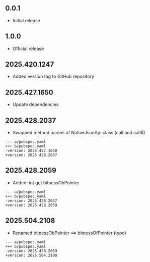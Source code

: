 ## 0.0.1

 - Initial release

## 1.0.0

 - Official release

## 2025.420.1247

- Added version tag to GitHub repository

## 2025.427.1650

- Update dependencies

## 2025.428.2037

- Swapped method names of NativeJsonApi class (call and call$)

```
--- a/pubspec.yaml
+++ b/pubspec.yaml
-version: 2025.427.1650
+version: 2025.428.2037
```

## 2025.428.2059

- Added: int get bitnessObPointer

```
--- a/pubspec.yaml
+++ b/pubspec.yaml
-version: 2025.428.2037
+version: 2025.428.2059
```

## 2025.504.2108

- Renamed bitnessObPointer ==> bitnessOfPointer (typo)

```
--- a/pubspec.yaml
+++ b/pubspec.yaml
-version: 2025.428.2059
+version: 2025.504.2108
```
